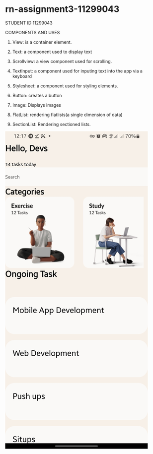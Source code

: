 # rn-assignment3-11299043

STUDENT ID 11299043

COMPONENTS AND USES
1. View: is a container element.
   
2. Text: a component used to display text
   
3. Scrollview: a view component used for scrolling.
   
4. TextInput: a component used for inputing text into the app via a keyboard
   
5. Stylesheet:  a component used for styling elements.
   
6. Button: creates a button
   
7. Image: Displays images
   
8. FlatList: rendering flatlists(a single dimension of data)
   
9.  SectionList: Rendering sectioned lists.
    
![alt text](<Screenshot_20240602_121754_Expo Go.jpg>)
